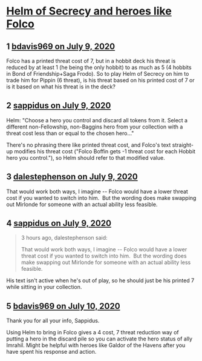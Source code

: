 # [Helm of Secrecy and heroes like Folco](https://community.fantasyflightgames.com/topic/309657-helm-of-secrecy-and-heroes-like-folco/)

## 1 [bdavis969 on July 9, 2020](https://community.fantasyflightgames.com/topic/309657-helm-of-secrecy-and-heroes-like-folco/?do=findComment&comment=3959994)

Folco has a printed threat cost of 7, but in a hobbit deck his threat is reduced by at least 1 (he being the only hobbit) to as much as 5 (4 hobbits in Bond of Friendship+Saga Frodo). So to play Helm of Secrecy on him to trade him for Pippin (6 threat), is his threat based on his printed cost of 7 or is it based on what his threat is in the deck?

## 2 [sappidus on July 9, 2020](https://community.fantasyflightgames.com/topic/309657-helm-of-secrecy-and-heroes-like-folco/?do=findComment&comment=3959997)

Helm: "Choose a hero you control and discard all tokens from it. Select a different non-Fellowship, non-Baggins hero from your collection with a threat cost less than or equal to the chosen hero…"

There's no phrasing there like printed threat cost, and Folco's text straight-up modifies his threat cost ("Folco Boffin gets -1 threat cost for each Hobbit hero you control."), so Helm should refer to that modified value.

## 3 [dalestephenson on July 9, 2020](https://community.fantasyflightgames.com/topic/309657-helm-of-secrecy-and-heroes-like-folco/?do=findComment&comment=3960142)

That would work both ways, I imagine -- Folco would have a lower threat cost if you wanted to switch into him.  But the wording does make swapping out Mirlonde for someone with an actual ability less feasible.

## 4 [sappidus on July 9, 2020](https://community.fantasyflightgames.com/topic/309657-helm-of-secrecy-and-heroes-like-folco/?do=findComment&comment=3960220)

> 3 hours ago, dalestephenson said:
> 
> That would work both ways, I imagine -- Folco would have a lower threat cost if you wanted to switch into him.  But the wording does make swapping out Mirlonde for someone with an actual ability less feasible.

His text isn't active when he's out of play, so he should just be his printed 7 while sitting in your collection.

## 5 [bdavis969 on July 10, 2020](https://community.fantasyflightgames.com/topic/309657-helm-of-secrecy-and-heroes-like-folco/?do=findComment&comment=3960287)

Thank you for all your info, Sappidus. 
 

Using Helm to bring in Folco gives a 4 cost, 7 threat reduction way of putting a hero in the discard pile so you can activate the hero status of ally Imrahil. Might be helpful with heroes like Galdor of the Havens after you have spent his response and action.

 

